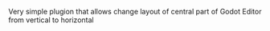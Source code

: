 Very simple plugion that allows change layout of central part of Godot Editor from vertical to horizontal 
